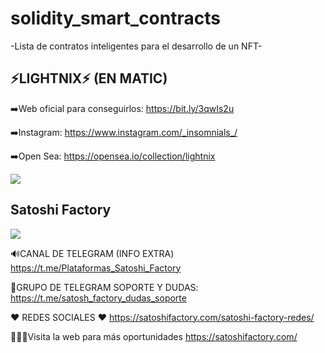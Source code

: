# solidity_smart_contracts

-Lista de contratos inteligentes para el desarrollo de un NFT-

## ⚡️LIGHTNIX⚡️ (EN MATIC)


➡️Web oficial para conseguirlos:
https://bit.ly/3qwIs2u

➡️Instagram:
https://www.instagram.com/_insomnials_/

➡️Open Sea:
https://opensea.io/collection/lightnix

![](https://github.com/larioxx/NFT-Larioxx/blob/main/logo_w.png)


## Satoshi Factory
![](https://github.com/larioxx/NFT-Larioxx/blob/main/Satoshi_Banner.jpeg)

🔊CANAL DE TELEGRAM (INFO EXTRA)
https://t.me/Plataformas_Satoshi_Factory

💬GRUPO DE TELEGRAM SOPORTE Y DUDAS:
https://t.me/satosh_factory_dudas_soporte

❤️ REDES SOCIALES ❤️
https://satoshifactory.com/satoshi-factory-redes/

👨🏼‍💻Visita la web para más oportunidades
https://satoshifactory.com/
